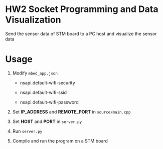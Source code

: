 # HW2 Socket Programming and Data Visualization

Send the sensor data of STM board to a PC host and visualize the sensor data

# Usage

1. Modify `mbed_app.json`

   * nsapi.default-wifi-security

   * nsapi.default-wifi-ssid

   * nsapi.default-wifi-password

2. Set **IP_ADDRESS** and **REMOTE_PORT** in `source/main.cpp`

3. Set **HOST** and **PORT** in `server.py`

4. Run `server.py`

5. Compile and run the program on a STM board
